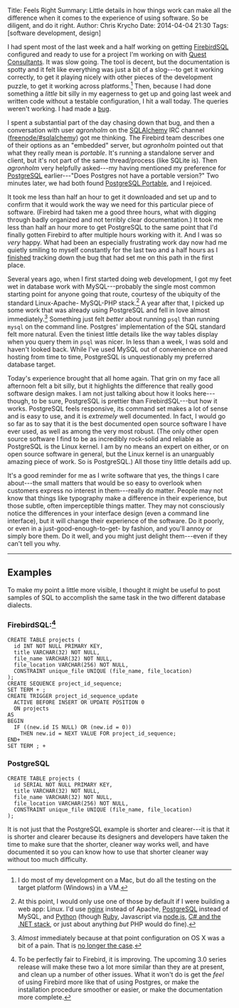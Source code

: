 Title: Feels Right
Summary: Little details in how things work can make all the difference when it comes to the experience of using software. So be diligent, and do it right.
Author: Chris Krycho
Date: 2014-04-04 21:30
Tags: [software development, design]

I had spent most of the last week and a half working on getting
[FirebirdSQL][fb] configured and ready to use for a project I'm working on with
[Quest Consultants][quest]. It was slow going. The tool is decent, but the
documentation is spotty and it felt like everything was just a bit of a slog---to
get it working correctly, to get it playing nicely with other pieces of the
development puzzle, to get it working across platforms.[^1] Then, because I had
done something a *little* bit silly in my eagerness to get up and going last
week and written code without a testable configuration, I hit a wall today. The
queries weren't working. I had made a [bug][so].

I spent a substantial part of the day chasing down that bug, and then a
conversation with user *agronholm* on the [SQLAlchemy][sa] IRC channel
([freenode/#sqlalchemy][sa-irc]) got me thinking. The Firebird team describes
one of their options as an "embedded" server, but *agronholm* pointed out that
what they really mean is *portable*. It's running a standalone server and
client, but it's not part of the same thread/process (like SQLite is). Then
*agronholm* very helpfully asked---my having mentioned my preference for
[PostgreSQL][postgres] earlier---"Does Postgres not have a portable version?"
Two minutes later, we had both found [PostgreSQL Portable][portable], and I
rejoiced.

It took me less than half an hour to get it downloaded and set up and to confirm
that it would work the way we need for this particular piece of software.
(Firebird had taken me a good three hours, what with digging through badly
organized and not terribly clear documentation.) It took me less than half an
hour more to get PostgreSQL to the same point that I'd finally gotten Firebird
to after multiple hours working with it. And I was so *very* happy. What had
been an especially frustrating work day now had me quietly smiling to myself
constantly for the last two and a half hours as I [finished][so-answer] tracking
down the bug that had set me on this path in the first place.

Several years ago, when I first started doing web development, I got my feet wet
in database work with MySQL---probably the single most common starting point for
anyone going that route, courtesy of the ubiquity of the standard Linux-Apache-
MySQL-PHP stack.[^2] A year after that, I picked up some work that was already
using PostgreSQL and fell in love almost immediately.[^3] Something just felt
*better* about running `psql` than running `mysql` on the command line.
Postgres' implementation of the SQL standard felt more natural. Even the tiniest
little details like the way tables display when you query them in `psql` was
nicer. In less than a week, I was sold and haven't looked back. While I've used
MySQL out of convenience on shared hosting from time to time, PostgreSQL is
unquestionably my preferred database target.

Today's experience brought that all home again. That grin on my face all
afternoon felt a bit silly, but it highlights the difference that really good
software design makes. I am not just talking about how it looks here---though,
to be sure, PostgreSQL is prettier than FirebirdSQL---but how it works.
PostgreSQL feels responsive, its command set makes a lot of sense and is easy to
use, and it is *extremely* well documented. In fact, I would go so far as to say
that it is the best documented open source software I have ever used, as well as
among the very most robust. (The only other open source software I find to be as
incredibly rock-solid and reliable as PostgreSQL is the Linux kernel. I am by no
means an expert on either, or on open source software in general, but the Linux
kernel is an unarguably amazing piece of work. So is PostgreSQL.) All those tiny
little details add up.

It's a good reminder for me as I write software that yes, the things I care
about---the small matters that would be so easy to overlook when customers
express no interest in them---really do matter. People may not know that things
like typography make a difference in their experience, but those subtle, often
imperceptible things matter. They may not consciously notice the differences in
your interface design (even a command line interface), but it will change their
experience of the software. Do it poorly, or even in a just-good-enough-to-get-
by fashion, and you'll annoy or simply bore them. Do it well, and you might just
delight them---even if they can't tell you why.

---

## Examples

To make my point a little more visible, I thought it might be useful to post
samples of SQL to accomplish the same task in the two different database
dialects.

### FirebirdSQL:[^4]

    CREATE TABLE projects (
      id INT NOT NULL PRIMARY KEY,
      title VARCHAR(32) NOT NULL,
      file_name VARCHAR(32) NOT NULL,
      file_location VARCHAR(256) NOT NULL,
      CONSTRAINT unique_file UNIQUE (file_name, file_location)
    );
    CREATE SEQUENCE project_id_sequence;
    SET TERM + ;
    CREATE TRIGGER project_id_sequence_update
      ACTIVE BEFORE INSERT OR UPDATE POSITION 0
      ON projects
    AS
    BEGIN
      IF ((new.id IS NULL) OR (new.id = 0))
        THEN new.id = NEXT VALUE FOR project_id_sequence;
    END+
    SET TERM ; +

### PostgreSQL

    CREATE TABLE projects (
      id SERIAL NOT NULL PRIMARY KEY,
      title VARCHAR(32) NOT NULL,
      file_name VARCHAR(32) NOT NULL,
      file_location VARCHAR(256) NOT NULL,
      CONSTRAINT unique_file UNIQUE (file_name, file_location)
    );

It is not just that the PostgreSQL example is shorter and clearer---it is that
it is shorter and clearer because its designers and developers have taken the
time to make sure that the shorter, cleaner way works well, and have documented
it so you can know how to use that shorter cleaner way without too much
difficulty.

[^1]: I do most of my development on a Mac, but do all the testing on the target
    platform (Windows) in a VM.

[^2]: At this point, I would only use one of those by default if I were building
    a web app: Linux. I'd use [nginx][ng] instead of Apache,
    [PostgreSQL][postgres] instead of MySQL, and [Python][python] (though
    [Ruby][rb], Javascript via [node.js][node], [C# and the .NET stack][.net],
    or just about anything *but* PHP would do fine).

[^3]: *Almost* immediately because at that point configuration on OS X was a bit
    of a pain. That is [no longer the case][pg.app].

[^4]: To be perfectly fair to Firebird, it is improving. The upcoming 3.0 series
    release will make these two a lot more similar than they are at present, and
    clean up a number of other issues. What it won't do is get the *feel* of
    using Firebird more like that of using Postgres, or make the installation
    procedure smoother or easier, or make the documentation more complete.

[fb]: http://www.firebirdsql.org
[quest]: http://www.questconsult.com
[so]: http://stackoverflow.com/questions/22865573/sqlalchemy-successful-insertion-but-then-raises-an-exception
[sa]: http://docs.sqlalchemy.org/en/rel_0_9/
[sa-irc]: irc://irc.freenode.net/sqlalchemy
[postgres]: http://www.postgresql.org
[portable]: http://sourceforge.net/projects/postgresqlportable/
[so-answer]: http://stackoverflow.com/questions/22865573/sqlalchemy-successful-insertion-but-then-raises-an-exception/22872598#22872598
[ng]: http://wiki.nginx.org/Main
[python]: https://www.python.org
[rb]: https://www.ruby-lang.org/
[node]: http://nodejs.org
[.net]: http://msdn.microsoft.com/en-us/vstudio/hh341490
[pg.app]: http://postgresapp.com "Postgres.app"
